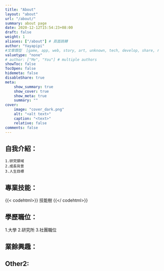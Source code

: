 ```yaml
---
title: "About"
layout: "about"
url: "/about/"
summary: about page
date: 2020-12-12T15:54:23+08:00
draft: false
weight: 1
aliases: ["/about"] # 頁面跳轉
author: "Yayapipi"
#文章類型  [game, app, web, story, art, unknown, tech, develop, share, review]
valuetype: "none" 
# author: ["Me", "You"] # multiple authors
showToc: false
TocOpen: false
hidemeta: false
disableShare: true
meta:
    show_summary: true
    show_cover: true
    show_meta: true
    summary: ""
cover:
    image: "cover_dark.png"
    alt: "<alt text>"
    caption: "<text>"
    relative: false
comments: false
---
```



## 自我介紹：
	1.研究領域
	2.成長背景
	3.人生目標

## 專業技能：
{{< codehtml>}}
技能樹
{{</ codehtml>}}

## 學歷職位：
1.大學
2.研究所
3.社團職位

## 業餘興趣：

## Other2: